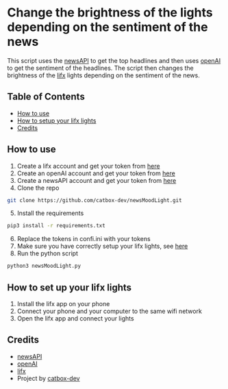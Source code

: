 # Change the brightness of the lights depending on the sentiment of the news
This script uses the [newsAPI](https://newsapi.org/) to get the top headlines and then uses 
[openAI](https://beta.openai.com/) to get the sentiment of the headlines. 
The script then changes the brightness of the [lifx](https://www.lifx.com/) lights depending on the sentiment of the news.

## Table of Contents
* [How to use](#how-to-use)
* [How to setup your lifx lights](#how-to-setup-your-lifx-lights)
* [Credits](#credits)

## How to use
1. Create a lifx account and get your token from [here](https://cloud.lifx.com/settings)
2. Create an openAI account and get your token from [here](https://beta.openai.com/account/api-keys)
3. Create a newsAPI account and get your token from [here](https://newsapi.org/register)
4. Clone the repo
```sh
git clone https://github.com/catbox-dev/newsMoodLight.git
```
5. Install the requirements
```sh
pip3 install -r requirements.txt
```
6. Replace the tokens in confi.ini with your tokens
7. Make sure you have correctly setup your lifx lights, see [here](#how-to-set-up-your-lifx-lights)
7. Run the python script
```sh
python3 newsMoodLight.py
```

## How to set up your lifx lights
1. Install the lifx app on your phone
2. Connect your phone and your computer to the same wifi network
3. Open the lifx app and connect your lights

## Credits
* [newsAPI](https://newsapi.org/)
* [openAI](https://beta.openai.com/)
* [lifx](https://www.lifx.com/)
* Project by [catbox-dev](https://github.com/catbox-dev)